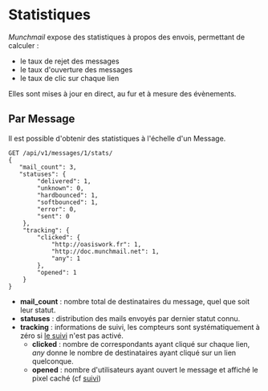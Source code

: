 Statistiques
============

*Munchmail* expose des statistiques à propos des envois, permettant de calculer :

 - le taux de rejet des messages
 - le taux d'ouverture des messages
 - le taux de clic sur chaque lien

Elles sont mises à jour en direct, au fur et à mesure des évènements.

Par Message
-----------

Il est possible d'obtenir des statistiques à l'échelle d'un Message.

    GET /api/v1/messages/1/stats/
    {
       "mail_count": 3,
       "statuses": {
            "delivered": 1,
            "unknown": 0,
            "hardbounced": 1,
            "softbounced": 1,
            "error": 0,
            "sent": 0
        },
        "tracking": {
            "clicked": {
                "http://oasiswork.fr": 1,
                "http://doc.munchmail.net": 1,
                "any": 1
            },
            "opened": 1
        }
    }

* **mail_count** : nombre total de destinataires du message, quel que soit
  leur statut.
* **statuses** : distribution des mails envoyés par dernier statut connu.
* **tracking** : informations de suivi, les compteurs sont systématiquement à
    zéro si [le suivi](../tracking) n'est pas activé.
    * **clicked** : nombre de correspondants ayant cliqué sur chaque lien, *any*
      donne le nombre de destinataires ayant cliqué sur un lien quelconque.
    * **opened** : nombre d'utilisateurs ayant ouvert le message et affiché le
      pixel caché (cf [suivi](../tracking))

